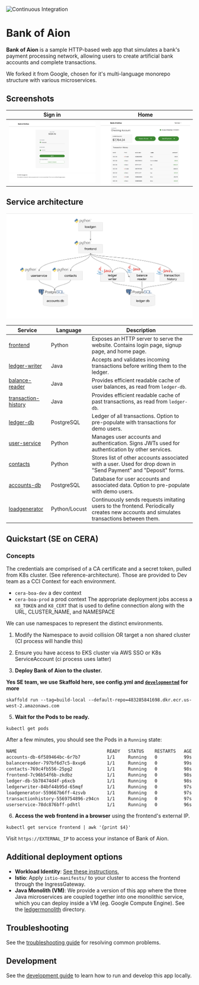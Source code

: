 ![Continuous Integration](https://github.com/GoogleCloudPlatform/bank-of-Aion/workflows/Continuous%20Integration%20-%20Main/Release/badge.svg)

# Bank of Aion

**Bank of Aion** is a sample HTTP-based web app that simulates a bank's payment processing network, allowing users to create artificial bank accounts and complete transactions.

We forked it from Google, chosen for it's multi-language monorepo structure with various microservices.


## Screenshots

| Sign in                                                                                                        | Home                                                                                                    |
| ----------------------------------------------------------------------------------------------------------------- | ------------------------------------------------------------------------------------------------------------------ |
| [![Login](./docs/login.png)](./docs/login.png) | [![User Transactions](./docs/transactions.png)](./docs/transactions.png) |


## Service architecture

![Architecture Diagram](./docs/architecture.png)

| Service                                          | Language      | Description                                                                                                                                  |
| ------------------------------------------------ | ------------- | -------------------------------------------------------------------------------------------------------------------------------------------- |
| [frontend](./src/frontend)                       | Python        | Exposes an HTTP server to serve the website. Contains login page, signup page, and home page.                                                |
| [ledger-writer](./src/ledgerwriter)              | Java          | Accepts and validates incoming transactions before writing them to the ledger.                                                               |
| [balance-reader](./src/balancereader)            | Java          | Provides efficient readable cache of user balances, as read from `ledger-db`.                                                                |
| [transaction-history](./src/transactionhistory)  | Java          | Provides efficient readable cache of past transactions, as read from `ledger-db`.                                                            |
| [ledger-db](./src/ledger-db)                     | PostgreSQL | Ledger of all transactions. Option to pre-populate with transactions for demo users.                                                         |
| [user-service](./src/userservice)                | Python        | Manages user accounts and authentication. Signs JWTs used for authentication by other services.                                              |
| [contacts](./src/contacts)                       | Python        | Stores list of other accounts associated with a user. Used for drop down in "Send Payment" and "Deposit" forms. |
| [accounts-db](./src/accounts-db)                 | PostgreSQL | Database for user accounts and associated data. Option to pre-populate with demo users.                                                      |
| [loadgenerator](./src/loadgenerator)             | Python/Locust | Continuously sends requests imitating users to the frontend. Periodically creates new accounts and simulates transactions between them.      |


## Quickstart (SE on CERA)


### Concepts
 The credentials are comprised of a CA certificate and a secret token, pulled from K8s cluster. (See reference-architecture).  Those are provided to Dev team as a CCI Context for each environment.
 - `cera-boa-dev` a dev context
 - `cera-boa-prod` a prod context
 The appropriate deployment jobs access a `K8_TOKEN` and `K8_CERT` that is used to define connection along with the URL, CLUSTER_NAME, and NAMESPACE

We can use namespaces to represent the distinct environments.





1. Modify the Namespace to avoid collision OR target a non shared cluster
(CI process will handle this)

2. Ensure you have access to EKS cluster via AWS SSO or K8s ServiceAccount (ci process uses latter)



4. **Deploy Bank of Aion to the cluster.**

**Yes SE team, we use Skaffold here, see config.yml and [`developmentmd`](docs/development.md) for more**

```
skaffold run --tag=build-local --default-repo=483285841698.dkr.ecr.us-west-2.amazonaws.com
```

5. **Wait for the Pods to be ready.**

```
kubectl get pods
```

After a few minutes, you should see the Pods in a `Running` state:

```
NAME                                  READY   STATUS    RESTARTS   AGE
accounts-db-6f589464bc-6r7b7          1/1     Running   0          99s
balancereader-797bf6d7c5-8xvp6        1/1     Running   0          99s
contacts-769c4fb556-25pg2             1/1     Running   0          98s
frontend-7c96b54f6b-zkdbz             1/1     Running   0          98s
ledger-db-5b78474d4f-p6xcb            1/1     Running   0          98s
ledgerwriter-84bf44b95d-65mqf         1/1     Running   0          97s
loadgenerator-559667b6ff-4zsvb        1/1     Running   0          97s
transactionhistory-5569754896-z94cn   1/1     Running   0          97s
userservice-78dc876bff-pdhtl          1/1     Running   0          96s
```

6. **Access the web frontend in a browser** using the frontend's external IP.

```
kubectl get service frontend | awk '{print $4}'
```

Visit `https://EXTERNAL_IP` to access your instance of Bank of Aion.

## Additional deployment options

- **Workload Identity**: [See these instructions.](./docs/workload-identity.md)
- **Istio**: Apply `istio-manifests/` to your cluster to access the frontend through the IngressGateway.
- **Java Monolith (VM)**: We provide a version of this app where the three Java microservices are coupled together into one monolithic service, which you can deploy inside a VM (eg. Google Compute Engine). See the [ledgermonolith](./src/ledgermonolith) directory.

## Troubleshooting

See the [troubleshooting guide](./docs/troubleshooting.md) for resolving common problems.

## Development

See the [development guide](./docs/development.md) to learn how to run and develop this app locally.
